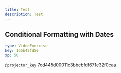 ```yaml
---
title: Test
description: Test
---
```


## Conditional Formatting with Dates

```yaml
type: VideoExercise
key: 165b42fd50
xp: 50
```

`@projector_key`
7cd445d00011c3bbcbfdf671e32f0caa
